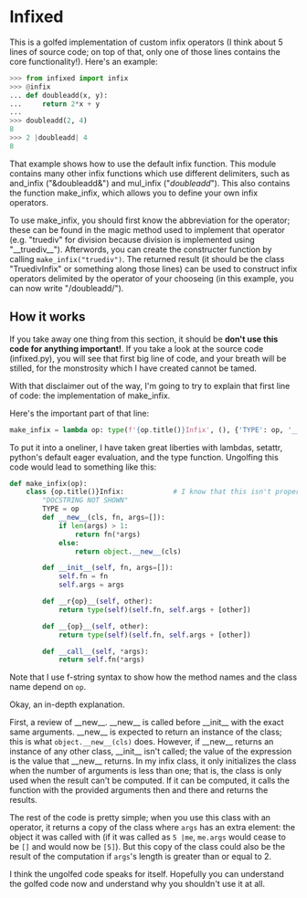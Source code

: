 # Infixed

This is a golfed implementation of custom infix operators (I think about 5 lines of source code; on top of that, only one of those
lines contains the core functionality!). Here's an example:

```python
>>> from infixed import infix
>>> @infix
... def doubleadd(x, y):
...     return 2*x + y
...
>>> doubleadd(2, 4)
8
>>> 2 |doubleadd| 4
8
```

That example shows how to use the default infix function. This module contains many other infix functions
which use different delimiters, such as and\_infix ("&doubleadd&") and mul\_infix ("*doubleadd*"). This
also contains the function make\_infix, which allows you to define your own infix operators.

To use make\_infix, you should first know the abbreviation for the operator; these can be found in the magic
method used to implement that operator (e.g. "truediv" for division because division is implemented using
"\_\_truediv\_\_").  Afterwords, you can create the constructer function by calling `make_infix("truediv")`.
The returned result (it should be the class "TruedivInfix" or something along those lines) can be used to construct
infix operators delimited by the operator of your chooseing (in this example, you can now write "/doubleadd/").

## How it works

If you take away one thing from this section, it should be **don't use this code for anything important!**. If you
take a look at the source code (infixed.py), you will see that first big line of code, and your breath will be
stilled, for the monstrosity which I have created cannot be tamed.

With that disclaimer out of the way, I'm going to try to explain that first line of code: the implementation of
make\_infix.

Here's the important part of that line:

```python
make_infix = lambda op: type(f'{op.title()}Infix', (), {'TYPE': op, '__new__': lambda cls, fn, args=[]: fn(*args) if len(args) > 1 else object.__new__(cls), '__init__': lambda self, fn, args=[]: [setattr(self, 'fn', fn), setattr(self, 'args', args)][0], f'__r{op}__': (w := lambda self, other: type(self)(self.fn, self.args + [other])), f'__{op}__': w, '__call__': lambda self, *args: self.fn(*args), '__doc__': 'DOCSTRING NOT SHOWN'})
```

To put it into a oneliner, I have taken great liberties with lambdas, setattr, python's default eager evaluation,
and the type function. Ungolfing this code would lead to something like this:

```python
def make_infix(op):
    class {op.title()}Infix:            # I know that this isn't proper syntax, but this is hard enough as it is
        "DOCSTRING NOT SHOWN"
        TYPE = op
        def __new__(cls, fn, args=[]):
            if len(args) > 1:
                return fn(*args)
            else:
                return object.__new__(cls)

        def __init__(self, fn, args=[]):
            self.fn = fn
            self.args = args

        def __r{op}__(self, other):
            return type(self)(self.fn, self.args + [other])

        def __{op}__(self, other):
            return type(self)(self.fn, self.args + [other])

        def __call__(self, *args):
            return self.fn(*args)
```

Note that I use f-string syntax to show how the method names and the class name depend on `op`.

Okay, an in-depth explanation.

First, a review of \_\_new\_\_. \_\_new\_\_ is called before \_\_init\_\_ with the exact same arguments. \_\_new\_\_
is expected to return an instance of the class; this is what `object.__new__(cls)` does. However, if \_\_new\_\_ returns
an instance of any other class, \_\_init\_\_ isn't called; the value of the expression is the value that \_\_new\_\_ returns.
In my infix class, it only initializes the class when the number of arguments is less than one; that is, the class is only used
when the result can't be computed. If it can be computed, it calls the function with the provided arguments then and there and returns
the results.

The rest of the code is pretty simple; when you use this class with an operator, it returns a copy of the class where `args` has an extra
element: the object it was called with (if it was called as `5 |me`, `me.args` would cease to be `[]` and would now be `[5]`). But this
copy of the class could also be the result of the computation if `args`'s length is greater than or equal to 2.

I think the ungolfed code speaks for itself. Hopefully you can understand the golfed code now and understand why you shouldn't use it at
all.
